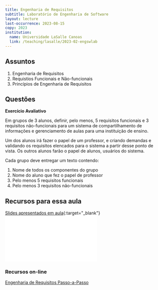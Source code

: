 ```yaml
---
title: Engenharia de Requisitos
subtitle: Laboratório de Engenharia de Software
layout: lecture
last-occurrence: 2023-08-15
copy: 2023
institution:
  name: Universidade LaSalle Canoas
  link: /teaching/lasalle/2023-02-engswlab
---
```


## Assuntos

1. Engenharia de Requisitos
2. Requistios Funcionais e Não-funcionais
3. Princípios de Engenharia de Requisitos


## Questões

**Exercício Avaliativo**

Em grupos de 3 alunos, definir, pelo menos, 5 requisitos funcionais e 3 requisitos não-funcionais para um sistema de compartilhamento de informações e gerenciamento de aulas para uma instituição de ensino.

Um dos alunos irá fazer o papel de um professor, e criando demandas e validando os requisitos elencados para o sistema a partir desse ponto de vista. Os outros alunos farão o papel de alunos, usuários do sistema.

Cada grupo deve entregar um texto contendo:

1. Nome de todos os componentes do grupo
2. Nome do aluno que fez o papel de professor
3. Pelo menos 5 requisitos funcionais
4. Pelo menos 3 requisitos não-funcionais


## Recursos para essa aula

[Slides apresentados em aula](files/eng_requisitos.pdf){:target="\_blank"}
<embed class="pdf-doc" src="files/eng_requisitos.pdf" type="application/pdf"/>


### Recursos on-line

[Engenharia de Requisitos Passo-a-Passo](https://visuresolutions.com/pt/blog/processo-de-engenharia-de-requisitos/)
